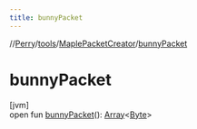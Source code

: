 ```yaml
---
title: bunnyPacket
---
```

//[Perry](../../../index.html)/[tools](../index.html)/[MaplePacketCreator](index.html)/[bunnyPacket](bunny-packet.html)



# bunnyPacket



[jvm]\
open fun [bunnyPacket](bunny-packet.html)(): [Array](https://kotlinlang.org/api/latest/jvm/stdlib/kotlin/-array/index.html)<[Byte](https://kotlinlang.org/api/latest/jvm/stdlib/kotlin/-byte/index.html)>




